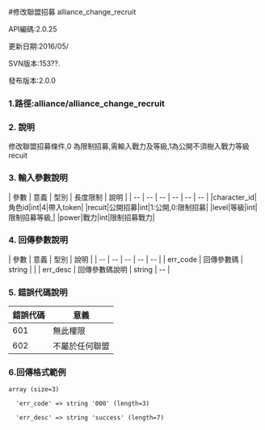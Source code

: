 #修改聯盟招募 alliance_change_recruit






API編碼:2.0.25

> 


更新日期:2016/05/

> 

SVN版本:153??.

> 

發布版本:2.0.0
### 1.路徑:alliance/alliance_change_recruit

### 2. 說明
修改聯盟招募條件,0 為限制招募,需輸入戰力及等級,1為公開不須樹入戰力等級
recuit
### 3. 輸入參數說明


| 參數 | 意義 | 型別 | 長度限制 | 說明 |
| -- | -- | -- | -- | -- | -- |
|character_id|角色id|int|4|帶入token|
|recuit|公開招募|int|1:公開,0:限制招募|
|level|等級|int|限制招募等級,|
|power|戰力|int|限制招募戰力|


### 4. 回傳參數說明
| 參數 | 意義 | 型別 | 說明 |
| -- | -- | -- | -- | -- |
| err_code | 回傳參數碼 | string |  |
| err_desc | 回傳參數碼說明 | string | -- |




### 5. 錯誤代碼說明
|錯誤代碼|意義|
|--|--|
|601|無此權限|
|602|不屬於任何聯盟|

### 6.回傳格式範例

```
array (size=3)

  'err_code' => string '000' (length=3)
  
  'err_desc' => string 'success' (length=7)
```

